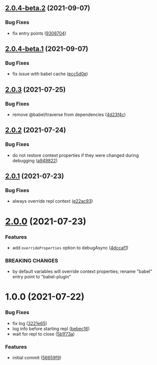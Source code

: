 ## [2.0.4-beta.2](https://github.com/dmitrysteblyuk/async-debugger/compare/v2.0.4-beta.1...v2.0.4-beta.2) (2021-09-07)


### Bug Fixes

* fix entry points ([9308704](https://github.com/dmitrysteblyuk/async-debugger/commit/9308704961d505a26e397f48b97f2bab073f2959))

## [2.0.4-beta.1](https://github.com/dmitrysteblyuk/async-debugger/compare/v2.0.3...v2.0.4-beta.1) (2021-09-07)


### Bug Fixes

* fix issue with babel cache ([ecc5d0e](https://github.com/dmitrysteblyuk/async-debugger/commit/ecc5d0e395e3bc1e235f74468aa84c17a60e6856))

## [2.0.3](https://github.com/dmitrysteblyuk/async-debugger/compare/v2.0.2...v2.0.3) (2021-07-25)


### Bug Fixes

* remove @babel/traverse from dependencies ([4d23f4c](https://github.com/dmitrysteblyuk/async-debugger/commit/4d23f4cdb1ab8e6fbb37e33fb81114a8b0daaf73))

## [2.0.2](https://github.com/dmitrysteblyuk/async-debugger/compare/v2.0.1...v2.0.2) (2021-07-24)


### Bug Fixes

* do not restore context properties if they were changed during debugging ([a949822](https://github.com/dmitrysteblyuk/async-debugger/commit/a9498220edebfd1051fdb5add57fd624fdd0b152))

## [2.0.1](https://github.com/dmitrysteblyuk/async-debugger/compare/v2.0.0...v2.0.1) (2021-07-23)


### Bug Fixes

* always override repl context ([e22ac93](https://github.com/dmitrysteblyuk/async-debugger/commit/e22ac9325aa5c9a8ed78dca2e6c17444095dbb1e))

# [2.0.0](https://github.com/dmitrysteblyuk/async-debugger/compare/v1.0.0...v2.0.0) (2021-07-23)


### Features

* add `overrideProperties` option to debugAsync ([4dccaf1](https://github.com/dmitrysteblyuk/async-debugger/commit/4dccaf17f76b8813953b8b40fc3ab65faf72f9ec))


### BREAKING CHANGES

* by default variables will override context properties; rename "babel" entry point to "babel-plugin"

# 1.0.0 (2021-07-22)


### Bug Fixes

* fix log ([3221e65](https://github.com/dmitrysteblyuk/async-debugger/commit/3221e650bb8a4396247c47b902ee805c4c9ae0e4))
* log info before starting repl ([bebec16](https://github.com/dmitrysteblyuk/async-debugger/commit/bebec164625dc9511fb1056b497a9fec9c7620b9))
* wait for repl to close ([5b1f73a](https://github.com/dmitrysteblyuk/async-debugger/commit/5b1f73a8313eac019bce77bc1aac6a0f8938d456))


### Features

* initial commit ([56659f9](https://github.com/dmitrysteblyuk/async-debugger/commit/56659f912896b233dc10d781d5a97de5a80c8a64))
